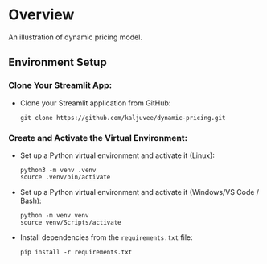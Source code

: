 # Overview

An illustration of dynamic pricing model.

## Environment Setup

### Clone Your Streamlit App:
- Clone your Streamlit application from GitHub:
  ```
  git clone https://github.com/kaljuvee/dynamic-pricing.git
  ```

### Create and Activate the Virtual Environment:
- Set up a Python virtual environment and activate it (Linux):
  ```
  python3 -m venv .venv
  source .venv/bin/activate
  ```

- Set up a Python virtual environment and activate it (Windows/VS Code / Bash):
  ```
  python -m venv venv
  source venv/Scripts/activate
  ```
  
- Install dependencies from the `requirements.txt` file:
  ```
  pip install -r requirements.txt
  ```
